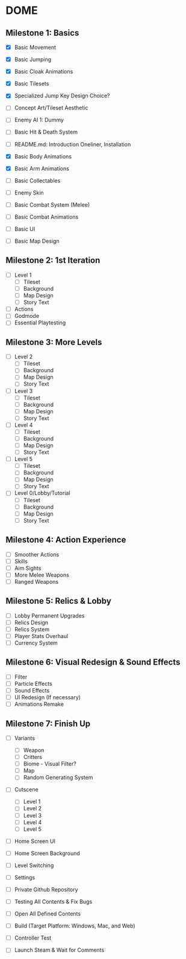 # DOME
## Milestone 1: Basics

- [x] Basic Movement
- [x] Basic Jumping
- [x] Basic Cloak Animations
- [x] Basic Tilesets

- [x] Specialized Jump Key Design Choice?
- [ ] Concept Art/Tileset Aesthetic 
- [ ] Enemy AI 1: Dummy
- [ ] Basic Hit & Death System
- [ ] README.md: Introduction Oneliner, Installation

- [x] Basic Body Animations
- [x] Basic Arm Animations
- [ ] Basic Collectables
- [ ] Enemy Skin
- [ ] Basic Combat System (Melee)
- [ ] Basic Combat Animations
- [ ] Basic UI
- [ ] Basic Map Design

## Milestone 2: 1st Iteration

- [ ] Level 1
    - [ ] Tileset
    - [ ] Background
    - [ ] Map Design
    - [ ] Story Text

- [ ] Actions
- [ ] Godmode
- [ ] Essential Playtesting

## Milestone 3: More Levels

- [ ] Level 2
    - [ ] Tileset
    - [ ] Background
    - [ ] Map Design
    - [ ] Story Text

- [ ] Level 3
    - [ ] Tileset
    - [ ] Background
    - [ ] Map Design
    - [ ] Story Text

- [ ] Level 4
    - [ ] Tileset
    - [ ] Background
    - [ ] Map Design
    - [ ] Story Text

- [ ] Level 5
    - [ ] Tileset
    - [ ] Background
    - [ ] Map Design
    - [ ] Story Text

- [ ] Level 0/Lobby/Tutorial
    - [ ] Tileset
    - [ ] Background
    - [ ] Map Design
    - [ ] Story Text

## Milestone 4: Action Experience

- [ ] Smoother Actions
- [ ] Skills
- [ ] Aim Sights
- [ ] More Melee Weapons
- [ ] Ranged Weapons

## Milestone 5: Relics & Lobby

- [ ] Lobby Permanent Upgrades
- [ ] Relics Design
- [ ] Relics System
- [ ] Player Stats Overhaul
- [ ] Currency System

## Milestone 6: Visual Redesign & Sound Effects

- [ ] Filter
- [ ] Particle Effects
- [ ] Sound Effects
- [ ] UI Redesign (If necessary)
- [ ] Animations Remake

## Milestone 7: Finish Up

- [ ] Variants
    - [ ] Weapon
    - [ ] Critters
    - [ ] Biome - Visual Filter?
    - [ ] Map
    - [ ] Random Generating System

- [ ] Cutscene
    - [ ] Level 1
    - [ ] Level 2
    - [ ] Level 3
    - [ ] Level 4
    - [ ] Level 5    
- [ ] Home Screen UI
- [ ] Home Screen Background
- [ ] Level Switching
- [ ] Settings

- [ ] Private Github Repository
- [ ] Testing All Contents & Fix Bugs
- [ ] Open All Defined Contents
- [ ] Build (Target Platform: Windows, Mac, and Web)
- [ ] Controller Test
- [ ] Launch Steam & Wait for Comments
